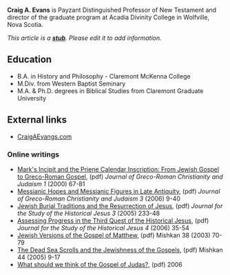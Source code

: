 **Craig A. Evans** is Payzant Distinguished Professor of New
Testament and director of the graduate program at Acadia Divinity
College in Wolfville, Nova Scotia.

*This article is a **[stub](http://www.theopedia.com/Category:Theopedia_stubs "Category:Theopedia stubs")**. Please edit it to add information.*
## Education

-   B.A. in History and Philosophy - Claremont McKenna College
-   M.Div. from Western Baptist Seminary
-   M.A. & Ph.D. degrees in Biblical Studies from Claremont
    Graduate University

## External links

-   [CraigAEvangs.com](http://www.craigaevans.com/)

### Online writings

-   [Mark's Incipit and the Priene Calendar Inscription: From Jewish Gospel to Greco-Roman Gospel](http://www.craigaevans.com/Priene%20art.pdf),
    (pdf) *Journal of Greco-Roman Christianity and Judaism 1* (2000)
    67-81
-   [Messianic Hopes and Messianic Figures in Late Antiquity](http://www.craigaevans.com/Messianic_Hopes.1.pdf),
    (pdf) *Journal of Greco-Roman Christianity and Judaism 3* (2006)
    9-40
-   [Jewish Burial Traditions and the Resurrection of Jesus](http://www.craigaevans.com/Burial_Traditions.pdf),
    (pdf) *Journal for the Study of the Historical Jesus 3* (2005)
    233-48
-   [Assessing Progress in the Third Quest of the Historical Jesus](http://www.craigaevans.com/Third_Quest.rev.pdf),
    (pdf) *Journal for the Study of the Historical Jesus 4* (2006)
    35-54
-   [Jewish Versions of the Gospel of Matthew](http://www.craigaevans.com/Jewish%20Matthew.pdf),
    (pdf) Mishkan 38 (2003) 70-79
-   [The Dead Sea Scrolls and the Jewishness of the Gospels](http://www.craigaevans.com/Scrolls_Gospels.pdf),
    (pdf) Mishkan 44 (2005) 9-17
-   [What should we think of the Gospel of Judas?](http://www.craigaevans.com/Gospel%20of%20Judas.pdf),
    (pdf) 2006




